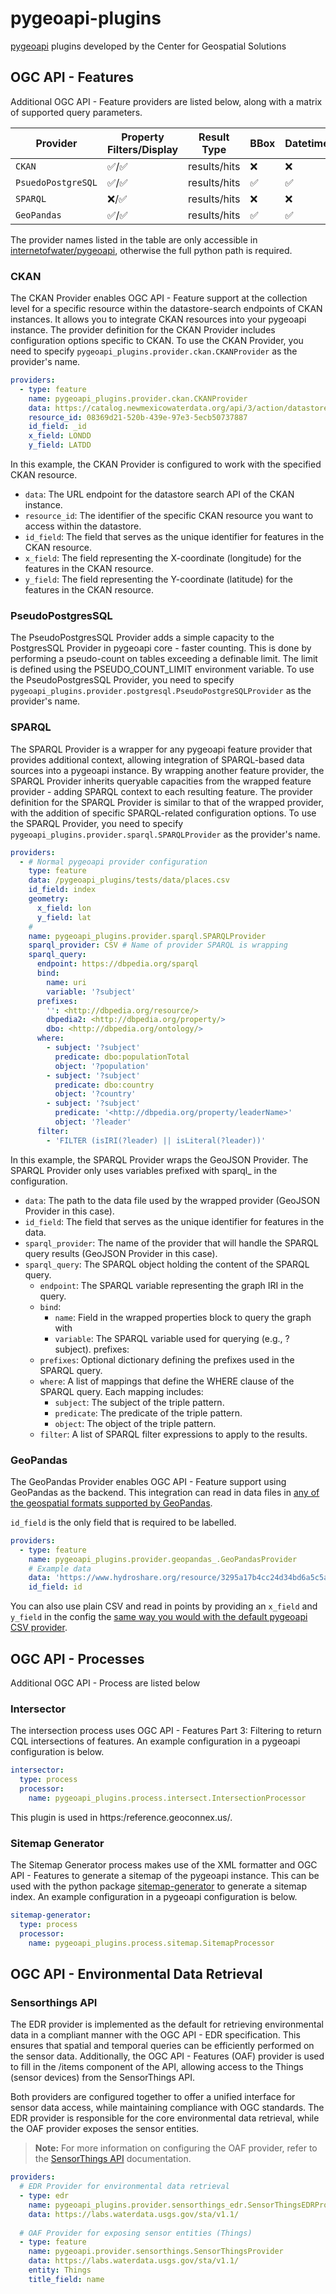 # pygeoapi-plugins

[pygeoapi](https://pygeoapi.io) plugins developed by the Center for Geospatial Solutions

## OGC API - Features

Additional OGC API - Feature providers are listed below, along with a matrix of supported query parameters.

| Provider           | Property Filters/Display | Result Type  | BBox | Datetime | Sort By | Skip Geometry | CQL | Transactions | CRS |
| ------------------ | ------------------------ | ------------ | ---- | -------- | ------- | ------------- | --- | ------------ | --- |
| `CKAN`             | ✅/✅                    | results/hits | ❌   | ❌       | ✅      | ✅            | ❌  | ❌           | ✅  |
| `PsuedoPostgreSQL` | ✅/✅                    | results/hits | ✅   | ✅       | ✅      | ✅            | ✅  | ❌           | ✅  |
| `SPARQL`           | ❌/✅                    | results/hits | ❌   | ❌       | ❌      | ❌            | ❌  | ❌           | ❌  |
| `GeoPandas`        | ✅/✅                    | results/hits | ✅   | ✅       | ✅      | ✅            | ❌  | ✅           | ✅  |

The provider names listed in the table are only accessible in [internetofwater/pygeoapi](https://github.com/internetofwater/pygeoapi), otherwise the full python path is required.

### CKAN

The CKAN Provider enables OGC API - Feature support at the collection level for a specific resource within the datastore-search endpoints of CKAN instances.
It allows you to integrate CKAN resources into your pygeoapi instance.
The provider definition for the CKAN Provider includes configuration options specific to CKAN.
To use the CKAN Provider, you need to specify `pygeoapi_plugins.provider.ckan.CKANProvider` as the provider's name.

```yaml
providers:
  - type: feature
    name: pygeoapi_plugins.provider.ckan.CKANProvider
    data: https://catalog.newmexicowaterdata.org/api/3/action/datastore_search
    resource_id: 08369d21-520b-439e-97e3-5ecb50737887
    id_field: _id
    x_field: LONDD
    y_field: LATDD
```

In this example, the CKAN Provider is configured to work with the specified CKAN resource.

- `data`: The URL endpoint for the datastore search API of the CKAN instance.
- `resource_id`: The identifier of the specific CKAN resource you want to access within the datastore.
- `id_field`: The field that serves as the unique identifier for features in the CKAN resource.
- `x_field`: The field representing the X-coordinate (longitude) for the features in the CKAN resource.
- `y_field`: The field representing the Y-coordinate (latitude) for the features in the CKAN resource.

### PseudoPostgresSQL

The PseudoPostgresSQL Provider adds a simple capacity to the PostgresSQL Provider in pygeoapi core - faster counting.
This is done by performing a pseudo-count on tables exceeding a definable limit.
The limit is defined using the PSEUDO_COUNT_LIMIT environment variable.
To use the PseudoPostgresSQL Provider, you need to specify `pygeoapi_plugins.provider.postgresql.PseudoPostgreSQLProvider` as the provider's name.

### SPARQL

The SPARQL Provider is a wrapper for any pygeoapi feature provider that provides additional context, allowing integration of SPARQL-based data sources into a pygeoapi instance.
By wrapping another feature provider, the SPARQL Provider inherits queryable capacities from the wrapped feature provider - adding SPARQL context to each resulting feature.
The provider definition for the SPARQL Provider is similar to that of the wrapped provider, with the addition of specific SPARQL-related configuration options.
To use the SPARQL Provider, you need to specify `pygeoapi_plugins.provider.sparql.SPARQLProvider` as the provider's name.

```yaml
providers:
  - # Normal pygeoapi provider configuration
    type: feature
    data: /pygeoapi_plugins/tests/data/places.csv
    id_field: index
    geometry:
      x_field: lon
      y_field: lat
    #
    name: pygeoapi_plugins.provider.sparql.SPARQLProvider
    sparql_provider: CSV # Name of provider SPARQL is wrapping
    sparql_query:
      endpoint: https://dbpedia.org/sparql
      bind:
        name: uri
        variable: '?subject'
      prefixes:
        '': <http://dbpedia.org/resource/>
        dbpedia2: <http://dbpedia.org/property/>
        dbo: <http://dbpedia.org/ontology/>
      where:
        - subject: '?subject'
          predicate: dbo:populationTotal
          object: '?population'
        - subject: '?subject'
          predicate: dbo:country
          object: '?country'
        - subject: '?subject'
          predicate: '<http://dbpedia.org/property/leaderName>'
          object: '?leader'
      filter:
        - 'FILTER (isIRI(?leader) || isLiteral(?leader))'
```

In this example, the SPARQL Provider wraps the GeoJSON Provider.
The SPARQL Provider only uses variables prefixed with sparql\_ in the configuration.

- `data`: The path to the data file used by the wrapped provider (GeoJSON Provider in this case).
- `id_field`: The field that serves as the unique identifier for features in the data.
- `sparql_provider`: The name of the provider that will handle the SPARQL query results (GeoJSON Provider in this case).
- `sparql_query`: The SPARQL object holding the content of the SPARQL query.
  - `endpoint`: The SPARQL variable representing the graph IRI in the query.
  - `bind`:
    - `name`: Field in the wrapped properties block to query the graph with
    - `variable`: The SPARQL variable used for querying (e.g., ?subject).
      prefixes:
  - `prefixes`: Optional dictionary defining the prefixes used in the SPARQL query.
  - `where`: A list of mappings that define the WHERE clause of the SPARQL query. Each mapping includes:
    - `subject`: The subject of the triple pattern.
    - `predicate`: The predicate of the triple pattern.
    - `object`: The object of the triple pattern.
  - `filter`: A list of SPARQL filter expressions to apply to the results.

### GeoPandas

The GeoPandas Provider enables OGC API - Feature support using GeoPandas as the backend. This integration can read in data files in [any of the geospatial formats supported by GeoPandas](https://geopandas.org/en/stable/docs/user_guide/io.html#supported-drivers-file-formats).

`id_field` is the only field that is required to be labelled.

```yaml
providers:
  - type: feature
    name: pygeoapi_plugins.provider.geopandas_.GeoPandasProvider
    # Example data
    data: 'https://www.hydroshare.org/resource/3295a17b4cc24d34bd6a5c5aaf753c50/data/contents/hu02.gpkg'
    id_field: id
```

You can also use plain CSV and read in points by providing an `x_field` and `y_field` in the config the [same way you would with the default pygeoapi CSV provider](https://github.com/geopython/pygeoapi/blob/510875027e8483ce2916e7cf315fb6a7f6105807/pygeoapi-config.yml#L137).

## OGC API - Processes

Additional OGC API - Process are listed below

### Intersector

The intersection process uses OGC API - Features Part 3: Filtering to return CQL intersections of features.
An example configuration in a pygeoapi configuration is below.

```yaml
intersector:
  type: process
  processor:
    name: pygeoapi_plugins.process.intersect.IntersectionProcessor
```

This plugin is used in https:/reference.geoconnex.us/.

### Sitemap Generator

The Sitemap Generator process makes use of the XML formatter and OGC API - Features to generate a sitemap of the pygeoapi instance.
This can be used with the python package [sitemap-generator](https://github.com/cgs-earth/sitemap-generator) to generate a sitemap index.
An example configuration in a pygeoapi configuration is below.

```yaml
sitemap-generator:
  type: process
  processor:
    name: pygeoapi_plugins.process.sitemap.SitemapProcessor
```

## OGC API - Environmental Data Retrieval

### Sensorthings API

The EDR provider is implemented as the default for retrieving environmental data in a compliant manner with the OGC API - EDR specification. This ensures that spatial and temporal queries can be efficiently performed on the sensor data. Additionally, the OGC API - Features (OAF) provider is used to fill in the /items component of the API, allowing access to the Things (sensor devices) from the SensorThings API.

Both providers are configured together to offer a unified interface for sensor data access, while maintaining compliance with OGC standards. The EDR provider is responsible for the core environmental data retrieval, while the OAF provider exposes the sensor entities.

> **Note:** For more information on configuring the OAF provider, refer to the [SensorThings API](https://docs.pygeoapi.io/en/latest/data-publishing/ogcapi-features.html#sensorthings-api) documentation.

```yaml
providers:
  # EDR Provider for environmental data retrieval
  - type: edr
    name: pygeoapi_plugins.provider.sensorthings_edr.SensorThingsEDRProvider
    data: https://labs.waterdata.usgs.gov/sta/v1.1/
    
  # OAF Provider for exposing sensor entities (Things)
  - type: feature
    name: pygeoapi.provider.sensorthings.SensorThingsProvider
    data: https://labs.waterdata.usgs.gov/sta/v1.1/
    entity: Things
    title_field: name
```
